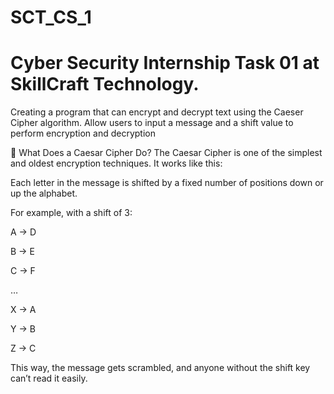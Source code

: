 # SCT_CS_1
# Cyber Security Internship Task 01 at SkillCraft Technology.
Creating a program that can encrypt and decrypt text using the Caeser Cipher algorithm. Allow users to input a message and a shift value to perform encryption and decryption


🔐 What Does a Caesar Cipher Do?
The Caesar Cipher is one of the simplest and oldest encryption techniques. It works like this:

Each letter in the message is shifted by a fixed number of positions down or up the alphabet.

For example, with a shift of 3:

A → D

B → E

C → F

…

X → A

Y → B

Z → C

This way, the message gets scrambled, and anyone without the shift key can’t read it easily.
